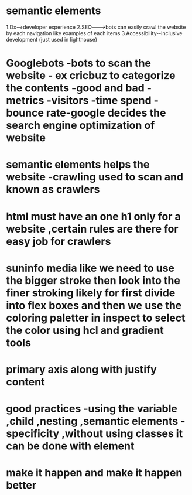 # semantic elements
1.Dx-->developer experience
2.SEO--->bots can easily crawl the website  by each navigation like examples of each items
3.Accessibility--inclusive development (just used in  lighthouse)
# Googlebots -bots to scan the website - ex cricbuz to categorize the contents -good and bad - metrics -visitors -time spend  -bounce rate-google decides the search engine optimization of website
# semantic elements helps the website -crawling used to scan and known as crawlers
# html must have an one h1 only for a website ,certain rules are there for easy job  for crawlers
# suninfo media like we need to use the bigger stroke then look into the finer stroking likely for first divide into flex boxes and then we use the  coloring paletter in inspect to select the color using hcl and gradient tools
# primary axis along with justify content
# good practices -using the variable ,child ,nesting ,semantic elements -specificity ,without using classes it can be done with element
# make it happen and make it happen better